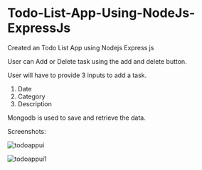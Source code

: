 # Todo-List-App-Using-NodeJs-ExpressJs

Created an Todo List App using Nodejs Express js

User can Add or Delete task using the add and delete button.

User will have to provide 3 inputs to add a task.
  1. Date
  2. Category
  3. Description
  
Mongodb is used to save and retrieve the data.

Screenshots:

![todoappui](https://user-images.githubusercontent.com/18380165/219953624-52000757-aeea-4ebe-aea8-6c0fdea7ddce.jpg)


![todoappui1](https://user-images.githubusercontent.com/18380165/219953629-f8e62e8f-5a84-41e9-8e2a-a8506c566cb6.jpg)
